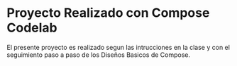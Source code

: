 # Proyecto Realizado con Compose Codelab
El presente proyecto es realizado segun las intrucciones en la clase y con el seguimiento paso a paso de los Diseños Basicos de Compose.
